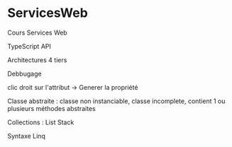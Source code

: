 # ServicesWeb
Cours Services Web

TypeScript 
API

Architectures 4 tiers

Debbugage

clic droit sur l'attribut -> Generer la propriété

Classe abstraite : classe non instanciable, classe incomplete, contient 1 ou plusieurs méthodes abstraites

Collections :
List <Class>
Stack <Class>
    
Syntaxe Linq